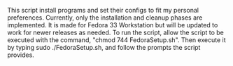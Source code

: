 This script install programs and set their configs to fit my personal preferences. Currently, only the installation and cleanup phases are implemented. It is made for Fedora 33 Workstation but will be updated to work for newer releases as needed. To run the script, allow the script to be executed with the command, "chmod 744 FedoraSetup.sh". Then execute it by typing sudo ./FedoraSetup.sh, and follow the prompts the script provides. 
